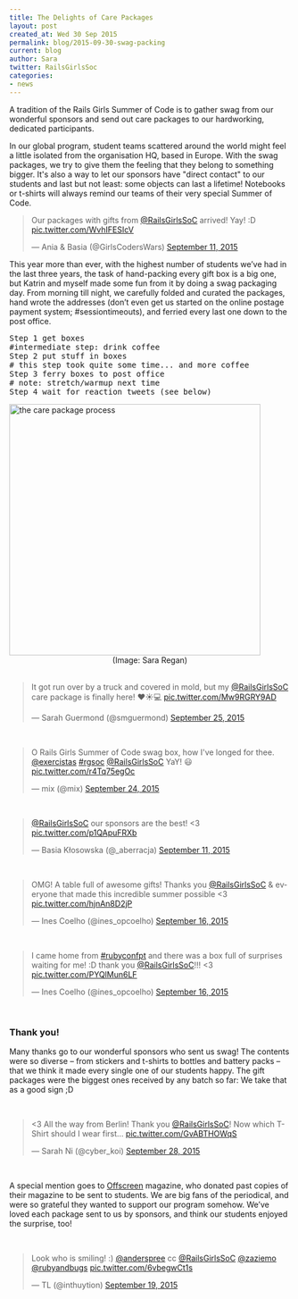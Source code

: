 ```yaml
---
title: The Delights of Care Packages
layout: post
created_at: Wed 30 Sep 2015
permalink: blog/2015-09-30-swag-packing
current: blog
author: Sara
twitter: RailsGirlsSoc
categories: 
- news
---
```


A tradition of the Rails Girls Summer of Code is to gather swag from our wonderful sponsors and send out care packages to our hardworking, dedicated participants.

In our global program, student teams scattered around the world might feel a little isolated from the organisation HQ, based in Europe. With the swag packages, we try to give them the feeling that they belong to something bigger. It's also a way to let our sponsors have "direct contact" to our students and last but not least: some objects can last a lifetime! Notebooks or t-shirts will always remind our teams of their very special Summer of Code.

<blockquote class="twitter-tweet" lang="en"><p lang="en" dir="ltr">Our packages with gifts from <a href="https://twitter.com/RailsGirlsSoC">@RailsGirlsSoC</a> arrived! Yay! :D <a href="http://t.co/WvhIFESIcV">pic.twitter.com/WvhIFESIcV</a></p>&mdash; Ania &amp; Basia (@GirlsCodersWars) <a href="https://twitter.com/GirlsCodersWars/status/642253446071103488">September 11, 2015</a></blockquote>

This year more than ever, with the highest number of students we’ve had in the last three years, the task of hand-packing every gift box is a big one, but Katrin and myself made some fun from it by doing a swag packaging day. From morning till night, we carefully folded and curated the packages, hand wrote the addresses (don’t even get us started on the online postage payment system; #sessiontimeouts), and ferried every last one down to the post office.

<pre>Step 1 get boxes
#intermediate step: drink coffee
Step 2 put stuff in boxes
# this step took quite some time... and more coffee
Step 3 ferry boxes to post office
# note: stretch/warmup next time
Step 4 wait for reaction tweets (see below)
</pre>

<img src="/img/blog/2015/swag-package.gif" alt="the care package process" width="auto" height="450px">
<div align="center" class="image-credits"> (Image: Sara Regan)</div>

<br>

<blockquote class="twitter-tweet" lang="en"><p lang="en" dir="ltr">It got run over by a truck and covered in mold, but my <a href="https://twitter.com/RailsGirlsSoC">@RailsGirlsSoC</a> care package is finally here! ❤️☀️💻 <a href="http://t.co/Mw9RGRY9AD">pic.twitter.com/Mw9RGRY9AD</a></p>&mdash; Sarah Guermond (@smguermond) <a href="https://twitter.com/smguermond/status/647218017785393153">September 25, 2015</a></blockquote>

<br>

<blockquote class="twitter-tweet" lang="en"><p lang="en" dir="ltr">O Rails Girls Summer of Code swag box, how I&#39;ve longed for thee. <a href="https://twitter.com/exercistas">@exercistas</a> <a href="https://twitter.com/hashtag/rgsoc?src=hash">#rgsoc</a> <a href="https://twitter.com/RailsGirlsSoC">@RailsGirlsSoC</a> YaY! 😃 <a href="http://t.co/r4Tq75egOc">pic.twitter.com/r4Tq75egOc</a></p>&mdash; mix (@mix) <a href="https://twitter.com/mix/status/646903521468530688">September 24, 2015</a></blockquote>

<br>

<blockquote class="twitter-tweet" lang="en"><p lang="en" dir="ltr"><a href="https://twitter.com/RailsGirlsSoC">@RailsGirlsSoC</a> our sponsors are the best! &lt;3 <a href="http://t.co/p1QApuFRXb">pic.twitter.com/p1QApuFRXb</a></p>&mdash; Basia Kłosowska (@_aberracja) <a href="https://twitter.com/_aberracja/status/642242728894537728">September 11, 2015</a></blockquote>

<br>

<blockquote class="twitter-tweet" lang="en"><p lang="en" dir="ltr">OMG! A table full of awesome gifts! Thanks you <a href="https://twitter.com/RailsGirlsSoC">@RailsGirlsSoC</a> &amp; everyone that made this incredible summer possible &lt;3 <a href="http://t.co/hjnAn8D2jP">pic.twitter.com/hjnAn8D2jP</a></p>&mdash; Ines Coelho (@ines_opcoelho) <a href="https://twitter.com/ines_opcoelho/status/644232902230835200">September 16, 2015</a></blockquote>

<br>

<blockquote class="twitter-tweet" lang="en"><p lang="en" dir="ltr">I came home from <a href="https://twitter.com/hashtag/rubyconfpt?src=hash">#rubyconfpt</a> and there was a box full of surprises waiting for me! :D thank you <a href="https://twitter.com/RailsGirlsSoC">@RailsGirlsSoC</a>!!! &lt;3 <a href="http://t.co/PYQlMun6LF">pic.twitter.com/PYQlMun6LF</a></p>&mdash; Ines Coelho (@ines_opcoelho) <a href="https://twitter.com/ines_opcoelho/status/644229581139017728">September 16, 2015</a></blockquote>

<br>

### Thank you!
Many thanks go to our wonderful sponsors who sent us swag! The contents were so diverse – from stickers and t-shirts to bottles and battery packs – that we think it made every single one of our students happy. The gift packages were the biggest ones received by any batch so far: We take that as a good sign ;D

<br>

<blockquote class="twitter-tweet" lang="en"><p lang="en" dir="ltr">&lt;3 All the way from Berlin! Thank you <a href="https://twitter.com/RailsGirlsSoC">@RailsGirlsSoC</a>! Now which T-Shirt should I wear first... <a href="http://t.co/GvABTHOWqS">pic.twitter.com/GvABTHOWqS</a></p>&mdash; Sarah Ni (@cyber_koi) <a href="https://twitter.com/cyber_koi/status/648384654169370624">September 28, 2015</a></blockquote>

<br>

A special mention goes to <a href="http://www.offscreenmag.com/">Offscreen</a> magazine, who donated past copies of their magazine to be sent to students. We are big fans of the periodical, and were so grateful they wanted to support our program somehow.  We’ve loved each package sent to us by sponsors, and think our students enjoyed the surprise, too!

<br>

<blockquote class="twitter-tweet" lang="en"><p lang="en" dir="ltr">Look who is smiling! :) <a href="https://twitter.com/anderspree">@anderspree</a> cc <a href="https://twitter.com/RailsGirlsSoC">@RailsGirlsSoC</a> <a href="https://twitter.com/zaziemo">@zaziemo</a> <a href="https://twitter.com/rubyandbugs">@rubyandbugs</a> <a href="http://t.co/6vbegwCt1s">pic.twitter.com/6vbegwCt1s</a></p>&mdash; TL (@inthuytion) <a href="https://twitter.com/inthuytion/status/645246826279489539">September 19, 2015</a></blockquote>

<script async src="//platform.twitter.com/widgets.js" charset="utf-8"></script>
